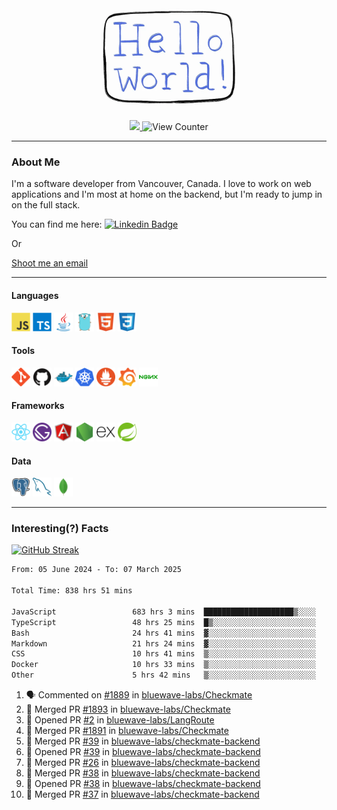 <div align="center">
    <img src="./img/hello_world.webp" height="200px" width="">
    <div>
        <a href="https://www.linkedin.com/in/ajhollid">
            <img src="https://img.shields.io/badge/LinkedIn-blue"/>
        </a>
        <img src="https://komarev.com/ghpvc/?username=ajhollid&color=yellow" alt="View Counter">
    </div>
</div>

---

### About Me

I'm a software developer from Vancouver, Canada. I love to work on web applications and I'm most at home on the backend, but I'm ready to jump in on the full stack.

You can find me here: [![Linkedin Badge](https://img.shields.io/badge/-ajhollid-blue?style=flat&logo=Linkedin&logoColor=white)](https://www.linkedin.com/in/ajhollid)

Or

[Shoot me an email](mailto:ajhollid@gmail.com)

---

#### Languages

<div>
    <img src="./img/devicons/javascript-original.svg" width=30 height=30 alt="JavaScript">
    <img src="/img/devicons/typescript-original.svg" width=30 height=30 alt="TypeScript">
    <img src="./img/devicons/java-original.svg" width=30 height=30 alt="Java">
    <img src="./img/devicons/go-original.svg" width=30 height=30 alt="Golang">
    <img src="./img/devicons/html5-original.svg" width=30 height=30 alt="HTML 5">
    <img src="./img/devicons/css3-original.svg" width=30 height=30 alt="CSS 3">
</div>

#### Tools

<div>
    <img src="./img/devicons/git-original.svg" width=30 height=30 alt="Git">
    <img src="./img/devicons/github-original.svg" width=30 height=30 alt="Github">
    <img src="./img/devicons/docker-original.svg" width=30 
    height=30 alt="Docker">
    <img src="./img/devicons/kubernetes-original.svg" width=30 height=30 alt="K8">
    <img src="./img/devicons/prometheus-original.svg" width=30 height=30 alt="Prometheus">
    <img src="./img/devicons/grafana-original.svg" width=30 height=30 alt="Grafana">
    <img src="./img/devicons/nginx-original.svg" width=30 height=30 alt="Nginx">
</div>

#### Frameworks

<div>
    <img src="./img/devicons/react-original.svg" width=30 height=30 alt="React">
    <img src="./img/devicons/gatsby-original.svg" width=30 height=30 alt="Gatsby">
    <img src="./img/devicons/angularjs-original.svg" width=30 height=30 alt="AngularJS">
    <img src="./img/devicons/nodejs-original.svg" width=30 height=30 alt="NodeJS">
    <img src="./img/devicons/express-original.svg" width=30 height=30 alt="Express">
    <img src="./img/devicons/spring-original.svg" width=30 height=30 alt="Spring">
</div>

#### Data

<div>
    <img src="./img/devicons/postgresql-original.svg" width=30 height=30 alt="Postgresql">
    <img src="./img/devicons/mysql-original.svg" width=30 height=30 alt="Mysql">
    <img src="./img/devicons/mongodb-original.svg" width=30 height=30 alt="MongoDB">
</div>

---

### Interesting(?) Facts

[![GitHub Streak](http://github-readme-streak-stats.herokuapp.com?user=ajhollid)](https://git.io/streak-stats)

 <!--START_SECTION:waka-->

```txt
From: 05 June 2024 - To: 07 March 2025

Total Time: 838 hrs 51 mins

JavaScript                 683 hrs 3 mins  ████████████████████▒░░░░   80.88 %
TypeScript                 48 hrs 25 mins  █▒░░░░░░░░░░░░░░░░░░░░░░░   05.73 %
Bash                       24 hrs 41 mins  ▓░░░░░░░░░░░░░░░░░░░░░░░░   02.92 %
Markdown                   21 hrs 24 mins  ▓░░░░░░░░░░░░░░░░░░░░░░░░   02.54 %
CSS                        10 hrs 41 mins  ▒░░░░░░░░░░░░░░░░░░░░░░░░   01.27 %
Docker                     10 hrs 33 mins  ▒░░░░░░░░░░░░░░░░░░░░░░░░   01.25 %
Other                      5 hrs 42 mins   ▒░░░░░░░░░░░░░░░░░░░░░░░░   00.68 %
```

<!--END_SECTION:waka-->


<!--START_SECTION:activity-->
1. 🗣 Commented on [#1889](https://github.com/bluewave-labs/Checkmate/pull/1889#issuecomment-2708926267) in [bluewave-labs/Checkmate](https://github.com/bluewave-labs/Checkmate)
2. 🎉 Merged PR [#1893](https://github.com/bluewave-labs/Checkmate/pull/1893) in [bluewave-labs/Checkmate](https://github.com/bluewave-labs/Checkmate)
3. 💪 Opened PR [#2](https://github.com/bluewave-labs/LangRoute/pull/2) in [bluewave-labs/LangRoute](https://github.com/bluewave-labs/LangRoute)
4. 🎉 Merged PR [#1891](https://github.com/bluewave-labs/Checkmate/pull/1891) in [bluewave-labs/Checkmate](https://github.com/bluewave-labs/Checkmate)
5. 🎉 Merged PR [#39](https://github.com/bluewave-labs/checkmate-backend/pull/39) in [bluewave-labs/checkmate-backend](https://github.com/bluewave-labs/checkmate-backend)
6. 💪 Opened PR [#39](https://github.com/bluewave-labs/checkmate-backend/pull/39) in [bluewave-labs/checkmate-backend](https://github.com/bluewave-labs/checkmate-backend)
7. 🎉 Merged PR [#26](https://github.com/bluewave-labs/checkmate-backend/pull/26) in [bluewave-labs/checkmate-backend](https://github.com/bluewave-labs/checkmate-backend)
8. 🎉 Merged PR [#38](https://github.com/bluewave-labs/checkmate-backend/pull/38) in [bluewave-labs/checkmate-backend](https://github.com/bluewave-labs/checkmate-backend)
9. 💪 Opened PR [#38](https://github.com/bluewave-labs/checkmate-backend/pull/38) in [bluewave-labs/checkmate-backend](https://github.com/bluewave-labs/checkmate-backend)
10. 🎉 Merged PR [#37](https://github.com/bluewave-labs/checkmate-backend/pull/37) in [bluewave-labs/checkmate-backend](https://github.com/bluewave-labs/checkmate-backend)
<!--END_SECTION:activity-->
